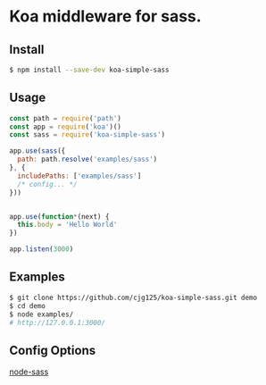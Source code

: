 #  Koa middleware for sass.
## Install

```bash
$ npm install --save-dev koa-simple-sass
```

## Usage

```js
const path = require('path')
const app = require('koa')()
const sass = require('koa-simple-sass')

app.use(sass({
  path: path.resolve('examples/sass')
}, {
  includePaths: ['examples/sass']
  /* config... */
}))


app.use(function*(next) {
  this.body = 'Hello World'
})

app.listen(3000)

```

## Examples
```sh
$ git clone https://github.com/cjg125/koa-simple-sass.git demo
$ cd demo
$ node examples/
# http://127.0.0.1:3000/
```


## Config Options

[node-sass](https://github.com/sass/node-sass)

